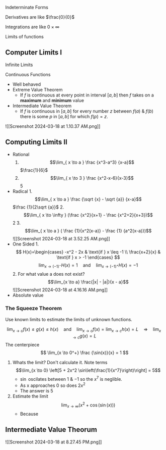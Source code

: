 Indeterminate Forms

Derivatives are like
$\frac{0}{0}$

Integrations are like 
$0 \times \infty$

Limits of functions


## Computer Limits I
Infinite Limits

Continuous Functions
- Well behaved
- Extreme Value Theorem
	- If $f$ is continuous at every point in interval $[a,b]$ then $f$ takes on a **maximum** and **minimum** value
- Intermediate Value Theorem
	- If $f$ is continuous in $[a,b]$ for every number $z$ between $f(a)$ & $f(b)$ there is some $p$ in $[a,b]$ for which $f(p) = z$.



![[Screenshot 2024-03-18 at 1.10.37 AM.png]]


## Computing Limits II

- Rational 
	1. $$\lim_{ x \to a } \frac {x^3-a^3} {x-a}$$
	   $\frac{1}{6}$
	2. $$\lim_{ x \to 3 } \frac {x^2-x-6}{x-3}$$
	   5
- Radical 
	  1.  $$\lim_{ x \to a } \frac {\sqrt {x} - \sqrt {a}} {x-a}$$
	     $\frac {1}{2\sqrt {a}}$
	  2.  $$\lim_{ x \to \infty } (\frac {x^2}{x+1} - \frac {x^2+2}{x+3})$$
	     2
	  3.  $$\lim_{ x \to a } ( \frac {1}{x^2(x-a)} - \frac {1} {a^2(x-a)})$$
	     ![[Screenshot 2024-03-18 at 3.52.25 AM.png]]
- One Sided
	  1. $$
H(x)=\begin{cases} 
-x^2 - 2x & \text{if } x \leq -1 \\
\frac{x+2}{x} & \text{if } x > -1
\end{cases}
		$$$$\lim_{{x \to (-1)^-}} H(x) = 1 \quad \text{and} \quad \lim_{{x \to (-1)^+}} H(x) = -1$$
	  2. For what value a does not exist? $$\lim_{x \to a} \frac{|x| - |a|}{x - a}$$	![[Screenshot 2024-03-18 at 4.16.16 AM.png]]
- Absolute value

### The Squeeze Theorem
Use known limits to estimate the limits of unknown functions.

$$
\lim_{x \to c} f(x) \leq g(x) \leq h(x) \quad \text{and} \quad \lim_{x \to c} f(x) = \lim_{x \to c} h(x) = L \quad \Rightarrow \quad \lim_{x \to c} g(x) = L
$$
The centerpiece
$$
\lim_{x \to 0^+} \frac {\sin(x)}{x} = 1
$$


1. Whats the limit? Don't calculate it. Note terms $$\lim_{x \to 0} \left[5 + 2x^2 \sin\left(\frac{1}{x^7}\right)\right] = 5$$
   - $\sin$ oscilates between $1$ & $-1$ so the $x^7$ is neglible.
   - As x approaches 0 so does $2x^2$
   - The answer is 5
2. Estimate the limit $$\lim_{x \to \infty} \left( x^2 + \cos(\sin(x)) \right)$$
   - Because 
     
 ## Intermediate Value Theorum
 ![[Screenshot 2024-03-18 at 8.27.45 PM.png]]
